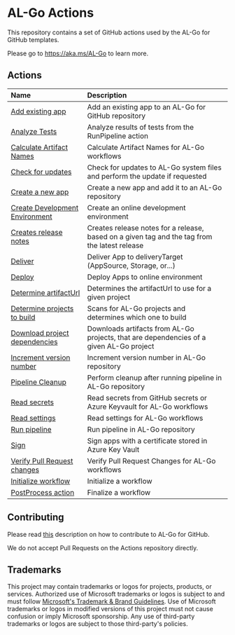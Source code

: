# AL-Go Actions

This repository contains a set of GitHub actions used by the AL-Go for GitHub templates.

Please go to https://aka.ms/AL-Go to learn more.

## Actions

| Name | Description |
| :-- | :-- |
| [Add existing app](AddExistingApp) | Add an existing app to an AL-Go for GitHub repository |
| [Analyze Tests](AnalyzeTests) | Analyze results of tests from the RunPipeline action |
| [Calculate Artifact Names](CalculateArtifactNames) | Calculate Artifact Names for AL-Go workflows |
| [Check for updates](CheckForUpdates) | Check for updates to AL-Go system files and perform the update if requested |
| [Create a new app](CreateApp) | Create a new app and add it to an AL-Go repository |
| [Create Development Environment](CreateDevelopmentEnvironment) | Create an online development environment |
| [Creates release notes](CreateReleaseNotes) | Creates release notes for a release, based on a given tag and the tag from the latest release |
| [Deliver](Deliver) | Deliver App to deliveryTarget (AppSource, Storage, or...) |
| [Deploy](Deploy) | Deploy Apps to online environment |
| [Determine artifactUrl](DetermineArtifactUrl) | Determines the artifactUrl to use for a given project |
| [Determine projects to build](DetermineProjectsToBuild) | Scans for AL-Go projects and determines which one to build |
| [Download project dependencies](DownloadProjectDependencies) | Downloads artifacts from AL-Go projects, that are dependencies of a given AL-Go project |
| [Increment version number](IncrementVersionNumber) | Increment version number in AL-Go repository |
| [Pipeline Cleanup](PipelineCleanup) | Perform cleanup after running pipeline in AL-Go repository |
| [Read secrets](ReadSecrets) | Read secrets from GitHub secrets or Azure Keyvault for AL-Go workflows |
| [Read settings](ReadSettings) | Read settings for AL-Go workflows |
| [Run pipeline](RunPipeline) | Run pipeline in AL-Go repository |
| [Sign](Sign) | Sign apps with a certificate stored in Azure Key Vault |
| [Verify Pull Request changes](VerifyPRChanges) | Verify Pull Request Changes for AL-Go workflows |
| [Initialize workflow](WorkflowInitialize) | Initialize a workflow |
| [PostProcess action](WorkflowPostProcess) | Finalize a workflow |

## Contributing

Please read [this](https://github.com/FloFOS/AL-Go/blob/main/Scenarios/Contribute.md) description on how to contribute to AL-Go for GitHub.

We do not accept Pull Requests on the Actions repository directly.

## Trademarks

This project may contain trademarks or logos for projects, products, or services. Authorized use of Microsoft
trademarks or logos is subject to and must follow
[Microsoft's Trademark & Brand Guidelines](https://www.microsoft.com/en-us/legal/intellectualproperty/trademarks/usage/general).
Use of Microsoft trademarks or logos in modified versions of this project must not cause confusion or imply Microsoft sponsorship.
Any use of third-party trademarks or logos are subject to those third-party's policies.
